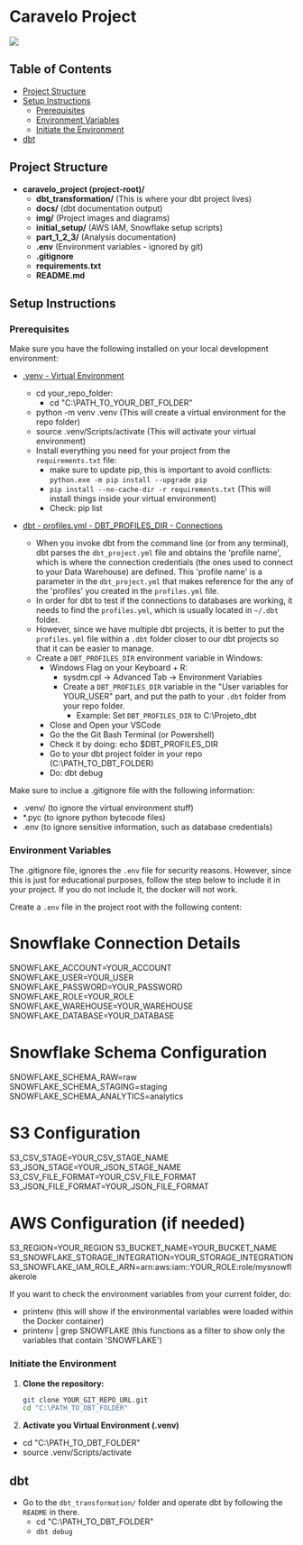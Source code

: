 # Caravelo Project

<img src = "img/xyz.jpg"> 

## Table of Contents

- [Project Structure](#project-structure)
- [Setup Instructions](#setup-instructions)
  - [Prerequisites](#prerequisites)
  - [Environment Variables](#environment-variables)
  - [Initiate the Environment](#initiate-the-environment)
- [dbt](#dbt)

## Project Structure

- **caravelo_project (project-root)/**
    - **dbt_transformation/**   (This is where your dbt project lives)
    - **docs/**                 (dbt documentation output)
    - **img/**                  (Project images and diagrams)
    - **initial_setup/**        (AWS IAM, Snowflake setup scripts)
    - **part_1_2_3/**           (Analysis documentation)
    - **.env**                  (Environment variables - ignored by git)
    - **.gitignore**
    - **requirements.txt**
    - **README.md**

## Setup Instructions

### Prerequisites

Make sure you have the following installed on your local development environment:

* [.venv - Virtual Environment](https://docs.python.org/3/library/venv.html)
  * cd your_repo_folder:
    * cd "C:\PATH_TO_YOUR_DBT_FOLDER"
  * python -m venv .venv           (This will create a virtual environment for the repo folder)
  * source .venv/Scripts/activate  (This will activate your virtual environment)
  * Install everything you need for your project from the `requirements.txt` file:
    * make sure to update pip, this is important to avoid conflicts: `python.exe -m pip install --upgrade pip`
    * `pip install --no-cache-dir -r requirements.txt`  (This will install things inside your virtual environment)
    * Check: pip list

* [dbt - profiles.yml - DBT_PROFILES_DIR - Connections](https://docs.getdbt.com/docs/core/connect-data-platform/connection-profiles#advanced-customizing-a-profile-directory)
  * When you invoke dbt from the command line (or from any terminal), dbt parses the `dbt_project.yml` file and obtains the 'profile name', which is where the connection credentials (the ones used to connect to your Data Warehouse) are defined. This 'profile name' is a parameter in the `dbt_project.yml` that makes reference for the any of the 'profiles' you created in the `profiles.yml` file.  
  * In order for dbt to test if the connections to databases are working, it needs to find the `profiles.yml`, which is usually located in `~/.dbt` folder.
  * However, since we have multiple dbt projects, it is better to put the `profiles.yml` file within a `.dbt` folder closer to our dbt projects so that it can be easier to manage.
  * Create a `DBT_PROFILES_DIR` environment variable in Windows:
    * Windows Flag on your Keyboard + R:
      * sysdm.cpl -> Advanced Tab -> Environment Variables
      * Create a `DBT_PROFILES_DIR` variable in the "User variables for YOUR_USER" part, and put the path to your `.dbt` folder from your repo folder.
        * Example: Set `DBT_PROFILES_DIR` to C:\Projeto_dbt
    * Close and Open your VSCode
    * Go the the Git Bash Terminal (or Powershell)
    * Check it by doing: echo $DBT_PROFILES_DIR
    * Go to your dbt project folder in your repo (C:\PATH_TO_DBT_FOLDER)
    * Do: dbt debug

Make sure to inclue a .gitignore file with the following information:

* .venv/         (to ignore the virtual environment stuff)
* *.pyc          (to ignore python bytecode files)
* .env           (to ignore sensitive information, such as database credentials)

### Environment Variables
The .gitignore file, ignores the `.env` file for security reasons. However, since this is just for educational purposes, follow the step below to include it in your project. If you do not include it, the docker will not work.

Create a `.env` file in the project root with the following content:

# Snowflake Connection Details
SNOWFLAKE_ACCOUNT=YOUR_ACCOUNT
SNOWFLAKE_USER=YOUR_USER
SNOWFLAKE_PASSWORD=YOUR_PASSWORD
SNOWFLAKE_ROLE=YOUR_ROLE
SNOWFLAKE_WAREHOUSE=YOUR_WAREHOUSE
SNOWFLAKE_DATABASE=YOUR_DATABASE

# Snowflake Schema Configuration
SNOWFLAKE_SCHEMA_RAW=raw
SNOWFLAKE_SCHEMA_STAGING=staging
SNOWFLAKE_SCHEMA_ANALYTICS=analytics

# S3 Configuration
S3_CSV_STAGE=YOUR_CSV_STAGE_NAME
S3_JSON_STAGE=YOUR_JSON_STAGE_NAME
S3_CSV_FILE_FORMAT=YOUR_CSV_FILE_FORMAT
S3_JSON_FILE_FORMAT=YOUR_JSON_FILE_FORMAT

# AWS Configuration (if needed)
S3_REGION=YOUR_REGION
S3_BUCKET_NAME=YOUR_BUCKET_NAME
S3_SNOWFLAKE_STORAGE_INTEGRATION=YOUR_STORAGE_INTEGRATION
S3_SNOWFLAKE_IAM_ROLE_ARN=arn:aws:iam::YOUR_ROLE:role/mysnowflakerole

If you want to check the environment variables from your current folder, do:
* printenv (this will show if the environmental variables were loaded within the Docker container)
* printenv | grep SNOWFLAKE (this functions as a filter to show only the variables that contain 'SNOWFLAKE')

### Initiate the Environment

1. **Clone the repository:**

   ```bash
   git clone YOUR_GIT_REPO_URL.git
   cd "C:\PATH_TO_DBT_FOLDER"

2. **Activate you Virtual Environment (.venv)**

* cd "C:\PATH_TO_DBT_FOLDER"
* source .venv/Scripts/activate

## dbt

* Go to the `dbt_transformation/` folder and operate dbt by following the `README` in there.
  * cd "C:\PATH_TO_DBT_FOLDER"
  * `dbt debug`